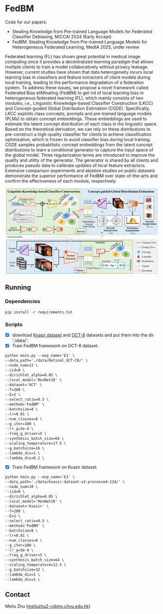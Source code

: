 # FedBM
Code for our papers: 
- Stealing Knowledge from Pre-trained Language Models for Federated Classifier Debiasing, MICCAI 2024 (Early Accept) 
- FedBM: Stealing Knowledge from Pre-trained Language Models for Heterogeneous Federated Learning, MedIA 2025, under review

Federated learning (FL) has shown great potential in medical image computing since it provides a decentralized learning paradigm that allows multiple clients to train a model collaboratively without privacy leakage. However, current studies have shown that data heterogeneity incurs local learning bias in classifiers and feature extractors of client models during local training, leading to the performance degradation of a federation system. To address these issues, we propose a novel framework called Federated Bias eliMinating (FedBM) to get rid of local learning bias in heterogeneous federated learning (FL), which mainly consists of two modules, i.e., Linguistic Knowledge-based Classifier Construction (LKCC) and Concept-guided Global Distribution Estimation (CGDE). Specifically, LKCC exploits class concepts, prompts and pre-trained language models (PLMs) to obtain concept embeddings. These embeddings are used to estimate the latent concept distribution of each class in the linguistic space. Based on the theoretical derivation, we can rely on these distributions to pre-construct a high-quality classifier for clients to achieve classification optimization, which is frozen to avoid classifier bias during local training. CGDE samples probabilistic concept embeddings from the latent concept distributions to learn a conditional generator to capture the input space of the global model. Three regularization terms are introduced to improve the quality and utility of the generator. The generator is shared by all clients and produces pseudo data to calibrate updates of local feature extractors. Extensive comparison experiments and ablation studies on public datasets demonstrate the superior performance of FedBM over state-of-the-arts and confirm the effectiveness of each module, respectively.

<div align=center>
<img width="800" src="imgs/framework.png" alt="FL"/>
</div>

## Running
### Dependencies
```
pip install -r requirements.txt
```
### Scripts
- [x] download [Kvasir dataset](https://drive.google.com/file/d/1fzIIiZZYnpDtetjkdQOhSDTtjBkPbFCU/view?usp=sharing) and [OCT-8](https://drive.google.com/file/d/13Mm2TybL44jC2dMCh4flz0zXGE1VYGms/view?usp=sharing) datasets and put them into the dir './data/'.
- [x]  Train FedBM framework on OCT-8 dataset.
```
python main.py --exp_name='E1' \
--data_path='./data/Retinal_OCT-C8/' \
--node_num=12 \
--iid=0 \
--dirichlet_alpha=0.05 \
--local_model='ResNet18' \
--dataset='OCT' \
--T=200 \
--E=2 \
--select_ratio=0.5 \
--method='FedBM' \
--batchsize=8 \
--lr=0.01 \
--num_classes=8 \
--g_iter=100 \
--lr_g=3e-4 \
--freq_g_driver=5 \
--synthesis_batch_size=64 \
--scaling_temperature=17.5 \
--g_batchsize=16 \
--lambda_div=1 \
--lambda_dis=0.1 \
```
- [x] Train FedBM framework on Kvasir dataset.
```
python main.py --exp_name='E1' \
--data_path='./data/kvasir-dataset-v2-processed-224/' \
--node_num=10 \
--iid=0 \
--dirichlet_alpha=0.05 \
--local_model='ResNet18' \
--dataset='Kvasir' \
--T=200 \
--E=2 \
--select_ratio=0.5 \
--method='FedBM' \
--batchsize=8 \
--lr=0.01 \
--num_classes=8 \
--g_iter=100 \
--lr_g=3e-4 \
--freq_g_driver=5 \
--synthesis_batch_size=64 \
--scaling_temperature=12.5 \
--g_batchsize=32 \
--lambda_div=1 \
--lambda_dis=1 \
```

## Contact

  Meilu Zhu (meiluzhu2-c@my.cityu.edu.hk)
